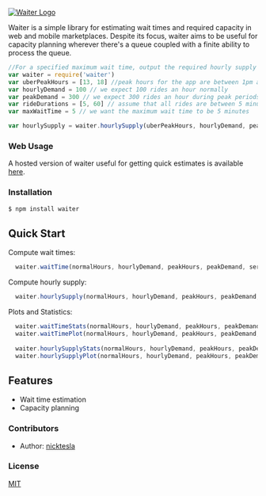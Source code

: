 [![Waiter Logo](https://dl.dropboxusercontent.com/u/106722666/waiter.gif)](https://waiter.herokuapp.com/)

 Waiter is a simple library for estimating wait times and required capacity in web and mobile marketplaces.  Despite its focus, waiter aims to be useful for capacity planning wherever there's a queue coupled with a finite ability to process the queue.
```js
//For a specified maximum wait time, output the required hourly supply
var waiter = require('waiter')
var uberPeakHours = [13, 18] //peak hours for the app are between 1pm and 6pm
var hourlyDemand = 100 // we expect 100 rides an hour normally
var peakDemand = 300 // we expect 300 rides an hour during peak periods
var rideDurations = [5, 60] // assume that all rides are between 5 minutes and an hour
var maxWaitTime = 5 // we want the maximum wait time to be 5 minutes

var hourlySupply = waiter.hourlySupply(uberPeakHours, hourlyDemand, peakDemand, rideDurations, maxWaitTime)
```

### Web Usage
  
  A hosted version of waiter useful for getting quick estimates is available [here](http://waiter.herokuapp.com). 

### Installation

```bash
$ npm install waiter
```

## Quick Start

  Compute wait times:

```js
  waiter.waitTime(normalHours, hourlyDemand, peakHours, peakDemand, serviceLengths, hourlySupply)
```

  Compute hourly supply:

```js
  waiter.hourlySupply(normalHours, hourlyDemand, peakHours, peakDemand, serviceLengths, maxWaitTime)
```

  Plots and Statistics:

```js
  waiter.waitTimeStats(normalHours, hourlyDemand, peakHours, peakDemand, serviceLengths, hourlySupply)
  waiter.waitTimePlot(normalHours, hourlyDemand, peakHours, peakDemand, serviceLengths, hourlySupply)
  
  waiter.hourlySupplyStats(normalHours, hourlyDemand, peakHours, peakDemand, serviceLengths, maxWaitTime)
  waiter.hourlySupplyPlot(normalHours, hourlyDemand, peakHours, peakDemand, serviceLengths, maxWaitTime)
```

## Features

  * Wait time estimation
  * Capacity planning

### Contributors

 * Author: [nicktesla](https://github.com/nicktesla)

### License

  [MIT](LICENSE)
